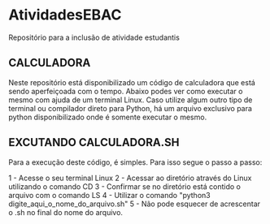 # AtividadesEBAC
Repositório para a inclusão de atividade estudantis

## CALCULADORA 

Neste repositório está disponibilizado um código de calculadora que está sendo aperfeiçoada com o tempo. 
Abaixo podes ver como executar o mesmo com ajuda de um terminal Linux. 
Caso utilize algum outro tipo de terminal ou compilador direto para Python, há um arquivo exclusivo para python disponibilizado
onde é somente executar o mesmo.

## EXCUTANDO CALCULADORA.SH 

Para a execução deste código, é simples. Para isso segue o passo a passo:

1 - Acesse o seu terminal Linux 
2 - Acessar ao diretório através do Linux utilizando o comando CD 
3 - Confirmar se no diretório está contido o arquivo com o comando LS 
4 - Utilizar o comando "python3 digite_aqui_o_nome_do_arquivo.sh"
5 - Não pode esquecer de acrescentar o .sh no final do nome do arquivo.
